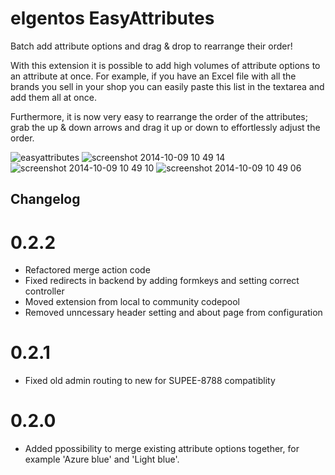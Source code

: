 # elgentos EasyAttributes

Batch add attribute options and drag & drop to rearrange their order!

With this extension it is possible to add high volumes of attribute options to an attribute at once. For example, if you have an Excel file with all the brands you sell in your shop you can easily paste this list in the textarea and add them all at once.

Furthermore, it is now very easy to rearrange the order of the attributes; grab the up & down arrows and drag it up or down to effortlessly adjust the order.

![easyattributes](https://cloud.githubusercontent.com/assets/431360/4573335/557b9a8c-4f91-11e4-802b-fee8cee1fb64.png)
![screenshot 2014-10-09 10 49 14](https://cloud.githubusercontent.com/assets/431360/4573331/512abc1a-4f91-11e4-82c9-9460fd5823f3.png)
![screenshot 2014-10-09 10 49 10](https://cloud.githubusercontent.com/assets/431360/4573333/51333980-4f91-11e4-9dc3-f1071cd340b0.png)
![screenshot 2014-10-09 10 49 06](https://cloud.githubusercontent.com/assets/431360/4573332/5132c680-4f91-11e4-9c1f-b623dd1e6cf2.png)

## Changelog

# 0.2.2
- Refactored merge action code
- Fixed redirects in backend by adding formkeys and setting correct controller
- Moved extension from local to community codepool
- Removed unncessary header setting and about page from configuration

# 0.2.1
- Fixed old admin routing to new for SUPEE-8788 compatiblity

# 0.2.0
- Added ppossibility to merge existing attribute options together, for example 'Azure blue' and 'Light blue'.
